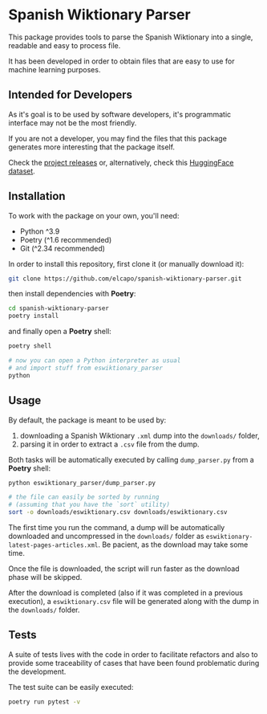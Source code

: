 # Spanish Wiktionary Parser

This package provides tools to parse the Spanish Wiktionary into a single, readable and easy to process file.

It has been developed in order to obtain files that are easy to use for machine learning purposes.

## Intended for Developers

As it's goal is to be used by software developers, it's programmatic interface may not be the most friendly.

If you are not a developer, you may find the files that this package generates more interesting that the package itself.

Check the [project releases](https://github.com/elcapo/eswiktionary_parser/releases) or, alternatively, check this [HuggingFace dataset](https://huggingface.co/datasets/carloscapote/es.wiktionary.org).

## Installation

To work with the package on your own, you'll need:

- Python ^3.9
- Poetry (^1.6 recommended)
- Git (^2.34 recommended)

In order to install this repository, first clone it (or manually download it):

```bash
git clone https://github.com/elcapo/spanish-wiktionary-parser.git
```

then install dependencies with **Poetry**:

```bash
cd spanish-wiktionary-parser
poetry install
```

and finally open a **Poetry** shell:

```bash
poetry shell

# now you can open a Python interpreter as usual
# and import stuff from eswiktionary_parser
python
```

## Usage

By default, the package is meant to be used by:

1. downloading a Spanish Wiktionary `.xml` dump into the `downloads/` folder,
2. parsing it in order to extract a `.csv` file from the dump.

Both tasks will be automatically executed by calling `dump_parser.py` from a **Poetry** shell:

```bash
python eswiktionary_parser/dump_parser.py

# the file can easily be sorted by running
# (assuming that you have the `sort` utility)
sort -o downloads/eswiktionary.csv downloads/eswiktionary.csv
```

The first time you run the command, a dump will be automatically downloaded and uncompressed in the `downloads/` folder as `eswiktionary-latest-pages-articles.xml`. Be pacient, as the download may take some time.

Once the file is downloaded, the script will run faster as the download phase will be skipped.

After the download is completed (also if it was completed in a previous execution), a `eswiktionary.csv` file will be generated along with the dump in the `downloads/` folder.

## Tests

A suite of tests lives with the code in order to facilitate refactors and also to provide some traceability of cases that have been found problematic during the development.

The test suite can be easily executed:

```bash
poetry run pytest -v
```